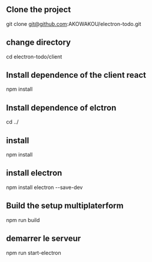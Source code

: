 ## Clone the project
git clone git@github.com:AKOWAKOU/electron-todo.git
## change directory
cd electron-todo/client
## Install dependence of the client react
npm install
## Install dependence of elctron
cd ../
## install
npm install
## install electron
npm install electron --save-dev
## Build the setup multiplaterform
npm run build
## demarrer le serveur
npm run start-electron
